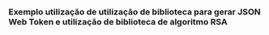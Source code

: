 ### Exemplo utilização de utilização de biblioteca para gerar JSON Web Token e utilização de biblioteca de algoritmo RSA